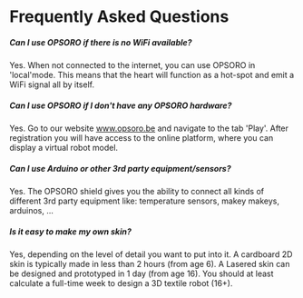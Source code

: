 # Frequently Asked Questions

<!-- toc -->

##### Can I use OPSORO if there is no WiFi available?
Yes. When not connected to the internet, you can use OPSORO in 'local'mode. This means that the heart will function as a hot-spot and emit a WiFi signal all by itself.

##### Can I use OPSORO if I don't have any OPSORO hardware?
Yes. Go to our website www.opsoro.be and navigate to the tab 'Play'. After registration you will have access to the online platform, where you can display a virtual robot model.

##### Can I use Arduino or other 3rd party equipment/sensors?
Yes. The OPSORO shield gives you the ability to connect all kinds of different 3rd party equipment like: temperature sensors, makey makeys, arduinos, ...

##### Is it easy to make my own skin?
Yes, depending on the level of detail you want to put into it. A cardboard 2D skin is typically made in less than 2 hours (from age 6). A Lasered skin can be designed and prototyped in 1 day (from age 16). You should at least calculate a full-time week to design a 3D textile robot (16+).
